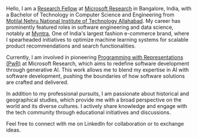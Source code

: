 Hello, I am a [Research Fellow](https://www.microsoft.com/en-us/research/academic-program/research-fellows-program-at-microsoft-research-india/) at [Microsoft Research](https://www.microsoft.com/en-us/research/lab/microsoft-research-india/) in Bangalore, India, with a Bachelor of Technology in Computer Science and Engineering from [Motilal Nehru National Institute of Technology Allahabad](http://www.mnnit.ac.in/). My career has prominently featured roles in software engineering and data science, notably at [Myntra](https://en.wikipedia.org/wiki/Myntra), One of India's largest fashion e-commerce brand, where I spearheaded initiatives to optimize machine learning systems for scalable product recommendations and search functionalities.

Currently, I am involved in pioneering [Programming with Representations (PwR)](https://www.microsoft.com/en-us/research/project/pwr/) at Microsoft Research, which aims to redefine software development through generative AI. This work allows me to blend my expertise in AI with software development, pushing the boundaries of how software solutions are crafted and delivered.

In addition to my professional pursuits, I am passionate about historical and geographical studies, which provide me with a broad perspective on the world and its diverse cultures. I actively share knowledge and engage with the tech community through educational initiatives and discussions.

Feel free to connect with me on LinkedIn for collaboration or to exchange ideas.
